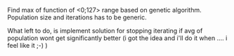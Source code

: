 Find max of function of <0;127> range based on genetic algorithm. Population size and iterations has to be generic.

What left to do, is implement solution for stopping iterating if avg of population wont get significantly better (i got the idea and i'll do it when .... i feel like it ;-) )
